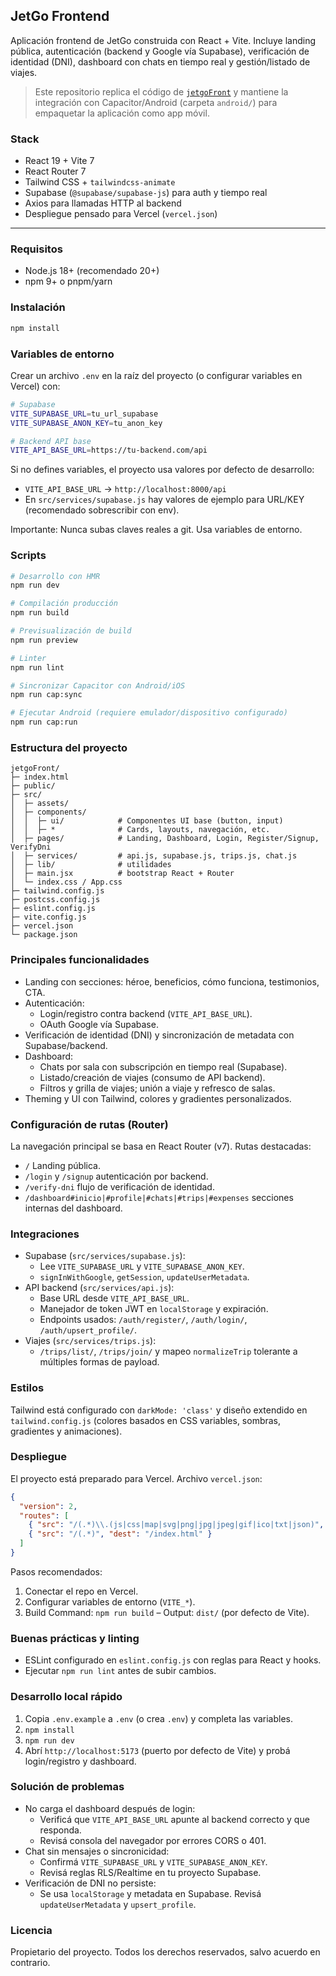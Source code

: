 ## JetGo Frontend

Aplicación frontend de JetGo construida con React + Vite. Incluye landing pública, autenticación (backend y Google vía Supabase), verificación de identidad (DNI), dashboard con chats en tiempo real y gestión/listado de viajes.

> Este repositorio replica el código de [`jetgoFront`](https://github.com/BauthyBa/jetgoFront) y mantiene la integración con Capacitor/Android (carpeta `android/`) para empaquetar la aplicación como app móvil.

### Stack
- React 19 + Vite 7
- React Router 7
- Tailwind CSS + `tailwindcss-animate`
- Supabase (`@supabase/supabase-js`) para auth y tiempo real
- Axios para llamadas HTTP al backend
- Despliegue pensado para Vercel (`vercel.json`)

---

### Requisitos
- Node.js 18+ (recomendado 20+)
- npm 9+ o pnpm/yarn

### Instalación
```bash
npm install
```

### Variables de entorno
Crear un archivo `.env` en la raíz del proyecto (o configurar variables en Vercel) con:
```bash
# Supabase
VITE_SUPABASE_URL=tu_url_supabase
VITE_SUPABASE_ANON_KEY=tu_anon_key

# Backend API base
VITE_API_BASE_URL=https://tu-backend.com/api
```
Si no defines variables, el proyecto usa valores por defecto de desarrollo:
- `VITE_API_BASE_URL` -> `http://localhost:8000/api`
- En `src/services/supabase.js` hay valores de ejemplo para URL/KEY (recomendado sobrescribir con env).

Importante: Nunca subas claves reales a git. Usa variables de entorno.

### Scripts
```bash
# Desarrollo con HMR
npm run dev

# Compilación producción
npm run build

# Previsualización de build
npm run preview

# Linter
npm run lint

# Sincronizar Capacitor con Android/iOS
npm run cap:sync

# Ejecutar Android (requiere emulador/dispositivo configurado)
npm run cap:run
```

### Estructura del proyecto
```text
jetgoFront/
├─ index.html
├─ public/
├─ src/
│  ├─ assets/
│  ├─ components/
│  │  ├─ ui/            # Componentes UI base (button, input)
│  │  ├─ *              # Cards, layouts, navegación, etc.
│  ├─ pages/            # Landing, Dashboard, Login, Register/Signup, VerifyDni
│  ├─ services/         # api.js, supabase.js, trips.js, chat.js
│  ├─ lib/              # utilidades
│  ├─ main.jsx          # bootstrap React + Router
│  └─ index.css / App.css
├─ tailwind.config.js
├─ postcss.config.js
├─ eslint.config.js
├─ vite.config.js
├─ vercel.json
└─ package.json
```

### Principales funcionalidades
- Landing con secciones: héroe, beneficios, cómo funciona, testimonios, CTA.
- Autenticación:
  - Login/registro contra backend (`VITE_API_BASE_URL`).
  - OAuth Google vía Supabase.
- Verificación de identidad (DNI) y sincronización de metadata con Supabase/backend.
- Dashboard:
  - Chats por sala con subscripción en tiempo real (Supabase).
  - Listado/creación de viajes (consumo de API backend).
  - Filtros y grilla de viajes; unión a viaje y refresco de salas.
- Theming y UI con Tailwind, colores y gradientes personalizados.

### Configuración de rutas (Router)
La navegación principal se basa en React Router (v7). Rutas destacadas:
- `/` Landing pública.
- `/login` y `/signup` autenticación por backend.
- `/verify-dni` flujo de verificación de identidad.
- `/dashboard#inicio|#profile|#chats|#trips|#expenses` secciones internas del dashboard.

### Integraciones
- Supabase (`src/services/supabase.js`):
  - Lee `VITE_SUPABASE_URL` y `VITE_SUPABASE_ANON_KEY`.
  - `signInWithGoogle`, `getSession`, `updateUserMetadata`.
- API backend (`src/services/api.js`):
  - Base URL desde `VITE_API_BASE_URL`.
  - Manejador de token JWT en `localStorage` y expiración.
  - Endpoints usados: `/auth/register/`, `/auth/login/`, `/auth/upsert_profile/`.
- Viajes (`src/services/trips.js`):
  - `/trips/list/`, `/trips/join/` y mapeo `normalizeTrip` tolerante a múltiples formas de payload.

### Estilos
Tailwind está configurado con `darkMode: 'class'` y diseño extendido en `tailwind.config.js` (colores basados en CSS variables, sombras, gradientes y animaciones).

### Despliegue
El proyecto está preparado para Vercel. Archivo `vercel.json`:
```json
{
  "version": 2,
  "routes": [
    { "src": "/(.*)\\.(js|css|map|svg|png|jpg|jpeg|gif|ico|txt|json)", "headers": { "Cache-Control": "public, max-age=31536000, immutable" } },
    { "src": "/(.*)", "dest": "/index.html" }
  ]
}
```
Pasos recomendados:
1) Conectar el repo en Vercel.
2) Configurar variables de entorno (`VITE_*`).
3) Build Command: `npm run build` – Output: `dist/` (por defecto de Vite).

### Buenas prácticas y linting
- ESLint configurado en `eslint.config.js` con reglas para React y hooks.
- Ejecutar `npm run lint` antes de subir cambios.

### Desarrollo local rápido
1) Copia `.env.example` a `.env` (o crea `.env`) y completa las variables.
2) `npm install`
3) `npm run dev`
4) Abrí `http://localhost:5173` (puerto por defecto de Vite) y probá login/registro y dashboard.

### Solución de problemas
- No carga el dashboard después de login:
  - Verificá que `VITE_API_BASE_URL` apunte al backend correcto y que responda.
  - Revisá consola del navegador por errores CORS o 401.
- Chat sin mensajes o sincronicidad:
  - Confirmá `VITE_SUPABASE_URL` y `VITE_SUPABASE_ANON_KEY`.
  - Revisá reglas RLS/Realtime en tu proyecto Supabase.
- Verificación de DNI no persiste:
  - Se usa `localStorage` y metadata en Supabase. Revisá `updateUserMetadata` y `upsert_profile`.

### Licencia
Propietario del proyecto. Todos los derechos reservados, salvo acuerdo en contrario.

